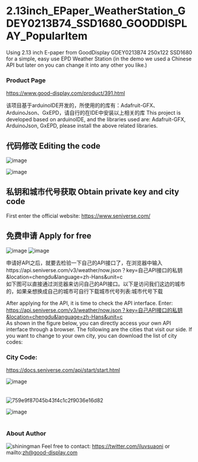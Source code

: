 # 2.13inch_EPaper_WeatherStation_GDEY0213B74_SSD1680_GOODDISPLAY_PopularItem

Using 2.13 inch E-paper from GoodDisplay GDEY0213B74 250x122 SSD1680 for a simple, easy use EPD Weather Station (in the demo we used a Chinese API but later on you can change it into any other you like.)

### Product Page
https://www.good-display.com/product/391.html


该项目基于arduinoIDE开发的，所使用的的库有：Adafruit-GFX、ArduinoJson、GxEPD，请自行的在IDE中安装以上相关的库
This project is developed based on arduinoIDE, and the libraries used are: Adafruit-GFX, ArduinoJson, GxEPD, please install the above related libraries.

## 代码修改 Editing the code


![image](https://user-images.githubusercontent.com/122499079/236391669-9aeaf579-1c7a-4309-99c9-38bd1a4b2717.png)

![image](https://user-images.githubusercontent.com/122499079/236391686-b60061f1-7b71-4c48-b193-f3033ce4cdf4.png)



## 私钥和城市代号获取 Obtain private key and city code


First enter the official website: https://www.seniverse.com/



## 免费申请 Apply for free


![image](https://user-images.githubusercontent.com/122499079/236391769-9fe07430-ff9c-4c38-81b6-f333232fea05.png)
![image](https://user-images.githubusercontent.com/122499079/236391825-ea39a44f-0617-4e13-a3ed-61da19466804.png)


申请好API之后，就要去检验一下自己的API接口了，在浏览器中输入https://api.seniverse.com/v3/weather/now.json？key=自己API接口的私钥&location=chengdu&language=zh-Hans&unit=c 
<br>
如下图可以直接通过浏览器来访问自己的API接口。以下是访问我们这边的城市的，如果亲想换成自己的城市可自行下载城市代号列表:城市代号下载

After applying for the API, it is time to check the API interface. 
Enter: 
https://api.seniverse.com/v3/weather/now.json？key=自己API接口的私钥&location=chengdu&language=zh-Hans&unit=c
<br>
As shown in the figure below, you can directly access your own API interface through a browser.
The following are the cities that visit our side. If you want to change to your own city, you can download the list of city codes:


### City Code:
https://docs.seniverse.com/api/start/start.html

![image](https://user-images.githubusercontent.com/122499079/236391859-a35fb6a1-85fd-4aa4-a893-a2e36a643557.png)
<br>
<br>
<br>
![759e9f87045b43f4c1c2f9036e16d82](https://user-images.githubusercontent.com/122499079/236392041-88bfcbe8-a7b5-46fa-8cb2-76cede6af0b9.jpg)
<br>

![image](https://user-images.githubusercontent.com/122499079/236396029-bdf0a445-bcdb-4c94-8060-bac8f5fd40fe.png)
<br>
<br>


### About Author
![shiningman](https://user-images.githubusercontent.com/122499079/236393795-482e1327-a77e-4e5f-9617-cb56452ed535.jpg)
Feel free to contact:
https://twitter.com/iluvsuaoni
or mailto:zh@good-display.com

<br>

